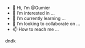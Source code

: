 - 👋 Hi, I’m @Gumier
- 👀 I’m interested in ...
- 🌱 I’m currently learning ...
- 💞️ I’m looking to collaborate on ...
- 📫 How to reach me ...

<!---
Gumier/Gumier is a ✨ special ✨ repository because its `README.md` (this file) appears on your GitHub profile.
You can click the Preview link to take a look at your changes.
--->
dndk
